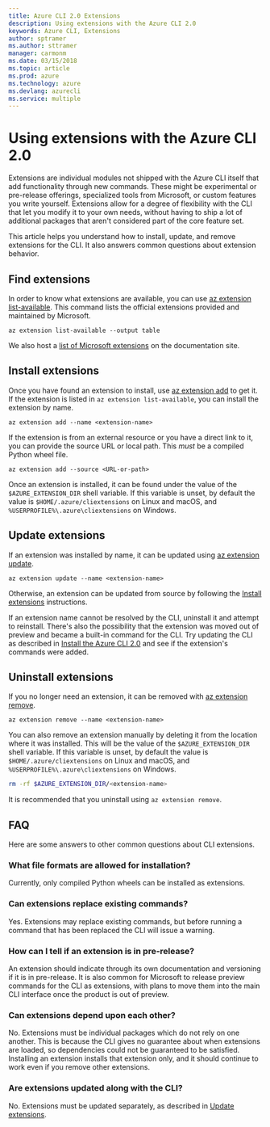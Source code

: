 ```yaml
---
title: Azure CLI 2.0 Extensions
description: Using extensions with the Azure CLI 2.0
keywords: Azure CLI, Extensions
author: sptramer
ms.author: sttramer
manager: carmonm
ms.date: 03/15/2018
ms.topic: article
ms.prod: azure
ms.technology: azure
ms.devlang: azurecli
ms.service: multiple
---
```


# Using extensions with the Azure CLI 2.0

Extensions are individual modules not shipped with the Azure CLI itself that add functionality through new commands. These might be experimental or pre-release offerings, specialized tools from Microsoft, or custom features you
write yourself. Extensions allow for a degree of flexibility with the CLI that let you modify it to your own needs, without having to ship a lot of additional packages that aren't considered part of the core feature set.

This article helps you understand how to install, update, and remove extensions for the CLI. It also answers common questions about extension behavior.

## Find extensions

In order to know what extensions are available, you can use [az extension list-available](/cli/azure/extension#az-extension-list-available). This command lists the official extensions provided and maintained by Microsoft.

```azurecli
az extension list-available --output table
```

We also host a [list of Microsoft extensions](azure-cli-extensions-list.md) on the documentation site.

## Install extensions

Once you have found an extension to install, use [az extension add](https://docs.microsoft.com/en-us/cli/azure/extension#az-extension-add) to get it. If the extension is listed in `az extension list-available`, you can install the extension by name.

```azurecli
az extension add --name <extension-name>
```

If the extension is from an external resource or you have a direct link to it, you can provide the source URL or local path. This _must_ be a compiled Python wheel file.

```azurecli
az extension add --source <URL-or-path>
```

Once an extension is installed, it can be found under the value of the `$AZURE_EXTENSION_DIR` shell variable. If this variable is unset, by default the value is `$HOME/.azure/cliextensions` on 
Linux and macOS, and `%USERPROFILE%\.azure\cliextensions` on Windows.

## Update extensions

If an extension was installed by name, it can be updated using [az extension update](https://docs.microsoft.com/en-us/cli/azure/extension#az-extension-update).

```azurecli
az extension update --name <extension-name>
```

Otherwise, an extension can be updated from source by following the [Install extensions](#install-extensions) instructions.

If an extension name cannot be resolved by the CLI, uninstall it and attempt to reinstall. There's also the possibility that the extension was moved out of preview and became a
built-in command for the CLI. Try updating the CLI as described in [Install the Azure CLI 2.0](install-azure-cli.md) and see if the extension's commands were added. 

## Uninstall extensions

If you no longer need an extension, it can be removed with [az extension remove](https://docs.microsoft.com/en-us/cli/azure/extension#az-extension-remove).

```azurecli
az extension remove --name <extension-name>
```

You can also remove an extension manually by deleting it from the location where it was installed. This will be the value of the `$AZURE_EXTENSION_DIR` shell variable. 
If this variable is unset, by default the value is `$HOME/.azure/cliextensions` on Linux and macOS, and `%USERPROFILE%\.azure\cliextensions` on Windows.

```bash
rm -rf $AZURE_EXTENSION_DIR/<extension-name>
```

It is recommended that you uninstall using `az extension remove`.

## FAQ

Here are some answers to other common questions about CLI extensions.

### What file formats are allowed for installation?

Currently, only compiled Python wheels can be installed as extensions.

### Can extensions replace existing commands?

Yes. Extensions may replace existing commands, but before running a command that has been replaced the CLI will issue a warning.

### How can I tell if an extension is in pre-release?

An extension should indicate through its own documentation and versioning if it is in pre-release. It is also common for Microsoft to release preview commands for the CLI as extensions,
with plans to move them into the main CLI interface once the product is out of preview.

### Can extensions depend upon each other?

No. Extensions must be individual packages which do not rely on one another. This is because the CLI gives no guarantee about when extensions are loaded, so dependencies could not 
be guaranteed to be satisfied. Installing an extension installs that extension only, and it should continue to work even if you remove other extensions.

### Are extensions updated along with the CLI?

No. Extensions must be updated separately, as described in [Update extensions](#update-extensions).
